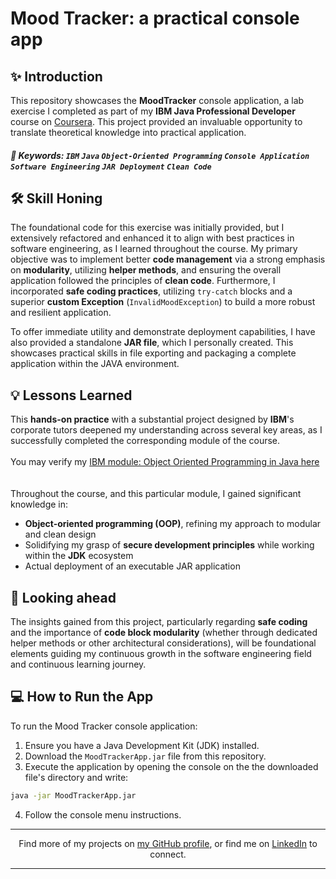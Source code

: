 # Mood Tracker: a practical console app

## ✨ Introduction
This repository showcases the **MoodTracker** console application, a lab exercise I completed as part of my **IBM Java Professional Developer** course on [Coursera](https://www.coursera.org/professional-certificates/java-developer). This project provided an invaluable
opportunity to translate theoretical knowledge into practical application.

##### 🔖 **Keywords**: `IBM` `Java` `Object-Oriented Programming` `Console Application` `Software Engineering` `JAR Deployment` `Clean Code`

## 🛠️ Skill Honing
The foundational code for this exercise was initially provided, but I extensively refactored and enhanced it to align with best practices in software engineering, as I learned throughout the course. My primary
objective was to implement better **code management** via a strong emphasis on **modularity**, utilizing **helper methods**, and ensuring the overall application followed the principles of **clean code**.
Furthermore, I incorporated **safe coding practices**, utilizing `try-catch` blocks and a superior **custom Exception** (`InvalidMoodException`) to build a more robust and resilient application.

To offer immediate utility and demonstrate deployment capabilities, I have also provided a standalone **JAR file**, which I personally created. This showcases practical skills in file exporting and packaging
a complete application within the JAVA environment.

## 💡 Lessons Learned
This **hands-on practice** with a substantial project designed by **IBM**'s corporate tutors deepened my understanding across several key areas, as I successfully completed the corresponding module of the course. <br> <br>
You may verify my [IBM module: Object Oriented Programming in Java here](https://www.coursera.org/account/accomplishments/verify/VAGF7OPDL74Y) <br> <br> <br>
Throughout the course, and this particular module, I gained significant knowledge in:
- **Object-oriented programming (OOP)**, refining my approach to modular and clean design
- Solidifying my grasp of **secure development principles** while working within the **JDK** ecosystem
- Actual deployment of an executable JAR application

## 🚀 Looking ahead
The insights gained from this project, particularly regarding **safe coding** and the importance of **code block modularity** (whether through dedicated helper methods or other architectural considerations), will
be foundational elements guiding my continuous growth in the software engineering field and continuous learning journey.

## 💻 How to Run the App

To run the Mood Tracker console application:

1.  Ensure you have a Java Development Kit (JDK) installed.
2.  Download the `MoodTrackerApp.jar` file from this repository.
3.  Execute the application by opening the console on the the downloaded file's directory and write:
```bash
java -jar MoodTrackerApp.jar
```
4. Follow the console menu instructions.
<hr />
<p align="center">Find more of my projects on <a href="https://www.github.com/DiodorEos">my GitHub profile</a>, or find me on <a href="https://www.linkedin.com/in/orfeas-ouz/">LinkedIn</a> to connect.</p>
<hr />
<br>
